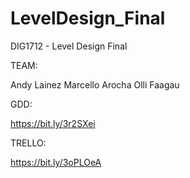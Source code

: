 # LevelDesign_Final
DIG1712 - Level Design Final

TEAM:

Andy Lainez
Marcello Arocha
Olli Faagau

GDD:

https://bit.ly/3r2SXei

TRELLO:

https://bit.ly/3oPLOeA
